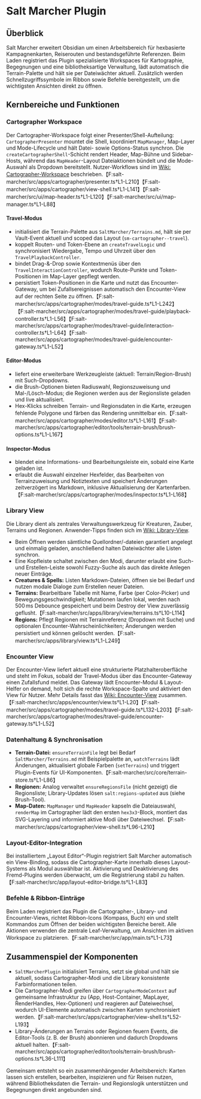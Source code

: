 # Salt Marcher Plugin

## Überblick
Salt Marcher erweitert Obsidian um einen Arbeitsbereich für hexbasierte Kampagnenkarten, Reiserouten und bestandsgeführte Referenzen. Beim Laden registriert das Plugin spezialisierte Workspaces für Kartographie, Begegnungen und eine bibliotheksartige Verwaltung, lädt automatisch die Terrain-Palette und hält sie per Dateiwächter aktuell. Zusätzlich werden Schnellzugriffssymbole im Ribbon sowie Befehle bereitgestellt, um die wichtigsten Ansichten direkt zu öffnen.

## Kernbereiche und Funktionen

### Cartographer Workspace
Der Cartographer-Workspace folgt einer Presenter/Shell-Aufteilung: `CartographerPresenter` mountet die Shell, koordiniert `MapManager`, Map-Layer und Mode-Lifecycle und hält Datei- sowie Options-Status synchron. Die `createCartographerShell`-Schicht rendert Header, Map-Bühne und Sidebar-Hosts, während das `MapHeader`-Layout Dateiaktionen bündelt und die Mode-Auswahl als Dropdown bereitstellt. Nutzer-Workflows sind im [Wiki: Cartographer-Workspace](../../wiki/Cartographer-Workspace) beschrieben.【F:salt-marcher/src/apps/cartographer/presenter.ts†L1-L210】【F:salt-marcher/src/apps/cartographer/view-shell.ts†L1-L141】【F:salt-marcher/src/ui/map-header.ts†L1-L120】【F:salt-marcher/src/ui/map-manager.ts†L1-L88】

#### Travel-Modus
* initialisiert die Terrain-Palette aus `SaltMarcher/Terrains.md`, hält sie per Vault-Event aktuell und scoped das Layout (`sm-cartographer--travel`).
* koppelt Routen- und Token-Ebene an `createTravelLogic` und synchronisiert Wiedergabe, Tempo und Uhrzeit über den `TravelPlaybackController`.
* bindet Drag-&-Drop sowie Kontextmenüs über den `TravelInteractionController`, wodurch Route-Punkte und Token-Positionen im Map-Layer gepflegt werden.
* persistiert Token-Positionen in die Karte und nutzt das Encounter-Gateway, um bei Zufallsereignissen automatisch den Encounter-View auf der rechten Seite zu öffnen.【F:salt-marcher/src/apps/cartographer/modes/travel-guide.ts†L1-L242】【F:salt-marcher/src/apps/cartographer/modes/travel-guide/playback-controller.ts†L1-L56】【F:salt-marcher/src/apps/cartographer/modes/travel-guide/interaction-controller.ts†L1-L64】【F:salt-marcher/src/apps/cartographer/modes/travel-guide/encounter-gateway.ts†L1-L52】

#### Editor-Modus
* liefert eine erweiterbare Werkzeugleiste (aktuell: Terrain/Region-Brush) mit Such-Dropdowns.
* die Brush-Optionen bieten Radiuswahl, Regionszuweisung und Mal-/Lösch-Modus; die Regionen werden aus der Regionsliste geladen und live aktualisiert.
* Hex-Klicks schreiben Terrain- und Regionsdaten in die Karte, erzeugen fehlende Polygone und färben das Rendering unmittelbar ein.【F:salt-marcher/src/apps/cartographer/modes/editor.ts†L1-L161】【F:salt-marcher/src/apps/cartographer/editor/tools/terrain-brush/brush-options.ts†L1-L167】

#### Inspector-Modus
* blendet eine Informations- und Bearbeitungsleiste ein, sobald eine Karte geladen ist.
* erlaubt die Auswahl einzelner Hexfelder, das Bearbeiten von Terrainzuweisung und Notiztexten und speichert Änderungen zeitverzögert ins Markdown, inklusive Aktualisierung der Kartenfarben.【F:salt-marcher/src/apps/cartographer/modes/inspector.ts†L1-L168】

### Library View
Die Library dient als zentrales Verwaltungswerkzeug für Kreaturen, Zauber, Terrains und Regionen. Anwender-Tipps finden sich im [Wiki: Library-View](../../wiki/Library-View).
* Beim Öffnen werden sämtliche Quellordner/-dateien garantiert angelegt und einmalig geladen, anschließend halten Dateiwächter alle Listen synchron.
* Eine Kopfleiste schaltet zwischen den Modi, darunter erlaubt eine Such- und Erstellen-Leiste sowohl Fuzzy-Suche als auch das direkte Anlegen neuer Einträge.
* **Creatures & Spells:** Listen Markdown-Dateien, öffnen sie bei Bedarf und nutzen modale Dialoge zum Erstellen neuer Dateien.
* **Terrains:** Bearbeitbare Tabelle mit Name, Farbe (per Color-Picker) und Bewegungsgeschwindigkeit; Mutationen laufen lokal, werden nach 500 ms Debounce gespeichert und beim Destroy der View zuverlässig geflusht.【F:salt-marcher/src/apps/library/view/terrains.ts†L10-L114】
* **Regions:** Pflegt Regionen mit Terrainreferenz (Dropdown mit Suche) und optionalen Encounter-Wahrscheinlichkeiten; Änderungen werden persistiert und können gelöscht werden.【F:salt-marcher/src/apps/library/view.ts†L1-L249】

### Encounter View
Der Encounter-View liefert aktuell eine strukturierte Platzhalteroberfläche und steht im Fokus, sobald der Travel-Modus über das Encounter-Gateway einen Zufallsfund meldet. Das Gateway lädt Encounter-Modul & Layout-Helfer on demand, holt sich die rechte Workspace-Spalte und aktiviert den View für Nutzer. Mehr Details fasst das [Wiki: Encounter-View](../../wiki/Encounter-View) zusammen.【F:salt-marcher/src/apps/encounter/view.ts†L1-L20】【F:salt-marcher/src/apps/cartographer/modes/travel-guide.ts†L132-L203】【F:salt-marcher/src/apps/cartographer/modes/travel-guide/encounter-gateway.ts†L1-L52】

### Datenhaltung & Synchronisation
* **Terrain-Datei:** `ensureTerrainFile` legt bei Bedarf `SaltMarcher/Terrains.md` mit Beispielpalette an, `watchTerrains` lädt Änderungen, aktualisiert globale Farben (`setTerrains`) und triggert Plugin-Events für UI-Komponenten.【F:salt-marcher/src/core/terrain-store.ts†L1-L86】
* **Regionen:** Analog verwaltet `ensureRegionsFile` (nicht gezeigt) die Regionsliste; Library-Updates lösen `salt:regions-updated` aus (siehe Brush-Tool).
* **Map-Daten:** `MapManager` und `MapHeader` kapseln die Dateiauswahl, `renderMap` im Cartographer lädt den ersten `hex3x3`-Block, montiert das SVG-Layering und informiert aktive Modi über Dateiwechsel.【F:salt-marcher/src/apps/cartographer/view-shell.ts†L96-L210】

### Layout-Editor-Integration
Bei installiertem „Layout Editor“-Plugin registriert Salt Marcher automatisch ein View-Binding, sodass die Cartographer-Karte innerhalb dieses Layout-Systems als Modul auswählbar ist. Aktivierung und Deaktivierung des Fremd-Plugins werden überwacht, um die Registrierung stabil zu halten.【F:salt-marcher/src/app/layout-editor-bridge.ts†L1-L83】

### Befehle & Ribbon-Einträge
Beim Laden registriert das Plugin die Cartographer-, Library- und Encounter-Views, richtet Ribbon-Icons (Kompass, Buch) ein und stellt Kommandos zum Öffnen der beiden wichtigsten Bereiche bereit. Alle Aktionen verwenden die zentrale Leaf-Verwaltung, um Ansichten im aktiven Workspace zu platzieren.【F:salt-marcher/src/app/main.ts†L1-L73】

## Zusammenspiel der Komponenten
* `SaltMarcherPlugin` initialisiert Terrains, setzt sie global und hält sie aktuell, sodass Cartographer-Modi und die Library konsistente Farbinformationen teilen.
* Die Cartographer-Modi greifen über `CartographerModeContext` auf gemeinsame Infrastruktur zu (App, Host-Container, MapLayer, RenderHandles, Hex-Optionen) und reagieren auf Dateiwechsel, wodurch UI-Elemente automatisch zwischen Karten synchronisiert werden.【F:salt-marcher/src/apps/cartographer/view-shell.ts†L52-L193】
* Library-Änderungen an Terrains oder Regionen feuern Events, die Editor-Tools (z. B. der Brush) abonnieren und dadurch Dropdowns aktuell halten.【F:salt-marcher/src/apps/cartographer/editor/tools/terrain-brush/brush-options.ts†L36-L111】

Gemeinsam entsteht so ein zusammenhängender Arbeitsbereich: Karten lassen sich erstellen, bearbeiten, inspizieren und für Reisen nutzen, während Bibliotheksdaten die Terrain- und Regionslogik unterstützen und Begegnungen direkt angebunden sind.

